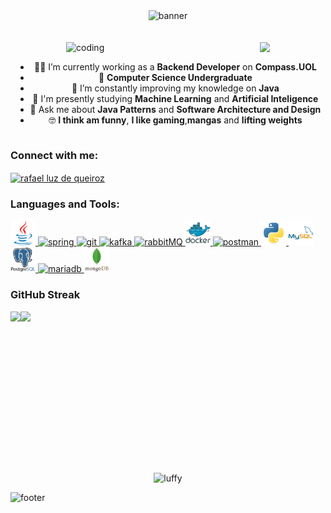 <div align="center">
	<img alt="banner" width="900" src="https://user-images.githubusercontent.com/10498744/210012254-234538ff-d198-48aa-8964-37e6fd45d227.gif">
</div>

<br>
<br>

<div style="display: flex; flex-direction: column; align-items: center;">
    <div style="display: flex; justify-content: center;">
        <img align="right" alt="coding" width="310" src="https://64.media.tumblr.com/d9ba01e37d6d828041b316d1ab716146/e45d5ed82ed0b527-6f/s640x960/7c3a61067f54e3bd7134b8f86494589cf60134be.gif">
        <img src="https://readme-typing-svg.herokuapp.com/?color=DB3FBE&size=35&width=500&lines=Rafael+Luz;BackEnd+Java+Developer">
    </div>
    <div style="text-align: center;">
	<ul>
        	<li>👨‍💻 I’m currently working as a <b>Backend Developer</b> on <b>Compass.UOL</b></li>
        	<li>📖 <b>Computer Science Undergraduate</b></li>
        	<li>🌱 I’m constantly improving my knowledge on <b>Java</b></li>
        	<li>🔭 I'm presently studying <b>Machine Learning</b> and <b>Artificial Inteligence</b></li>
        	<li>💬 Ask me about <b>Java Patterns</b> and <b>Software Architecture and Design</b></li>
        	<li>🤓 <b>I think am funny</b>, <b>I like gaming</b>,<b>mangas</b> and <b>lifting weights</b></li>
	</ul>
    </div>
</div>

<h3 align="left">Connect with me:</h3>
<p align="left">
<a href="https://linkedin.com/in/rafael luz de queiroz" target="blank"><img align="center" src="https://raw.githubusercontent.com/rahuldkjain/github-profile-readme-generator/master/src/images/icons/Social/linked-in-alt.svg" alt="rafael luz de queiroz" height="30" width="40" /></a>
</p>

<h3 align="left">Languages and Tools:</h3>
<p align="left">
<a href="https://www.java.com" target="_blank" rel="noreferrer"> <img src="https://raw.githubusercontent.com/devicons/devicon/master/icons/java/java-original.svg" alt="java" width="40" height="40"/> </a>
<a href="https://spring.io/" target="_blank" rel="noreferrer"> <img src="https://www.vectorlogo.zone/logos/springio/springio-icon.svg" alt="spring" width="40" height="40"/> </a>
<a href="https://git-scm.com/" target="_blank" rel="noreferrer"> <img src="https://www.vectorlogo.zone/logos/git-scm/git-scm-icon.svg" alt="git" width="40" height="40"/> </a>
<a href="https://kafka.apache.org/" target="_blank" rel="noreferrer"> <img src="https://www.vectorlogo.zone/logos/apache_kafka/apache_kafka-icon.svg" alt="kafka" width="40" height="40"/> </a>
<a href="https://www.rabbitmq.com" target="_blank" rel="noreferrer"> <img src="https://www.vectorlogo.zone/logos/rabbitmq/rabbitmq-icon.svg" alt="rabbitMQ" width="40" height="40"/> </a>
<a href="https://www.docker.com/" target="_blank" rel="noreferrer"> <img src="https://raw.githubusercontent.com/devicons/devicon/master/icons/docker/docker-original-wordmark.svg" alt="docker" width="40" height="40"/> </a>
<a href="https://postman.com" target="_blank" rel="noreferrer"> <img src="https://www.vectorlogo.zone/logos/getpostman/getpostman-icon.svg" alt="postman" width="40" height="40"/> </a>
<a href="https://www.python.org" target="_blank" rel="noreferrer"> <img src="https://raw.githubusercontent.com/devicons/devicon/master/icons/python/python-original.svg" alt="python" width="40" height="40"/> </a>
<a href="https://www.mysql.com/" target="_blank" rel="noreferrer"> <img src="https://raw.githubusercontent.com/devicons/devicon/master/icons/mysql/mysql-original-wordmark.svg" alt="mysql" width="40" height="40"/> </a>
<a href="https://www.postgresql.org" target="_blank" rel="noreferrer"> <img src="https://raw.githubusercontent.com/devicons/devicon/master/icons/postgresql/postgresql-original-wordmark.svg" alt="postgresql" width="40" height="40"/> </a>
<a href="https://mariadb.org/" target="_blank" rel="noreferrer"> <img src="https://www.vectorlogo.zone/logos/mariadb/mariadb-icon.svg" alt="mariadb" width="40" height="40"/> </a>
<a href="https://www.mongodb.com/" target="_blank" rel="noreferrer"> <img src="https://raw.githubusercontent.com/devicons/devicon/master/icons/mongodb/mongodb-original-wordmark.svg" alt="mongodb" width="40" height="40"/> </a>
</p>

### GitHub Streak
<div align="center" style="display:flex;flex-direction=row;justify-content=space-between;">
  <img height="210em" src="https://github-readme-stats.vercel.app/api?username=rafinhalq&show_icons=true&theme=nightowl&include_all_commits=true&count_private=true" />   
  <img height="210em" src="https://github-readme-stats.vercel.app/api/top-langs/?username=rafinhalq&show_icons=true&theme=nightowl&count_private=true" />
</div>

<div align="center">
<br>
<br>

![luffy](https://media.tenor.com/bU8W2-lHZhYAAAAj/luffy.gif)

</div>

![footer](https://user-images.githubusercontent.com/10498744/210157572-1fca0242-8af2-46a6-bfa3-666ffd40ebde.svg)
